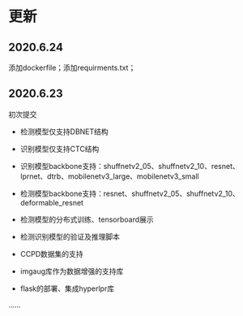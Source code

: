 # 更新

## 2020.6.24

添加dockerfile；添加requirments.txt；

## 2020.6.23

初次提交

- 检测模型仅支持DBNET结构
- 识别模型仅支持CTC结构

- 识别模型backbone支持：shuffnetv2_05、shuffnetv2_10、resnet、lprnet、dtrb、mobilenetv3_large、mobilenetv3_small
- 检测模型backbone支持：resnet、shuffnetv2_05、shuffnetv2_10、deformable_resnet
- 检测模型的分布式训练、tensorboard展示
- 检测识别模型的验证及推理脚本
- CCPD数据集的支持
- imgaug库作为数据增强的支持库
- flask的部署、集成hyperlpr库

......